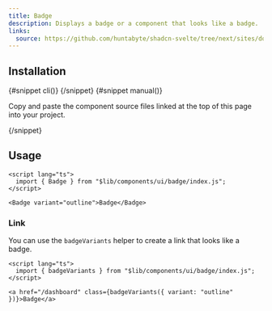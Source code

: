 ```yaml
---
title: Badge
description: Displays a badge or a component that looks like a badge.
links:
  source: https://github.com/huntabyte/shadcn-svelte/tree/next/sites/docs/src/lib/registry/ui/badge
---
```


<script>
	import ComponentPreview from "$lib/components/component-preview.svelte";
	import PMAddComp from "$lib/components/pm-add-comp.svelte";
	import PMInstall from "$lib/components/pm-install.svelte";
	import Steps from "$lib/components/steps.svelte";
	import Step from "$lib/components/step.svelte";
	import InstallTabs from "$lib/components/install-tabs.svelte";
</script>

<ComponentPreview name="badge-demo">

<div></div>

</ComponentPreview>

## Installation

<InstallTabs>
{#snippet cli()}
<PMAddComp name="badge" />
{/snippet}
{#snippet manual()}
<Steps>

<Step>

Copy and paste the component source files linked at the top of this page into your project.

</Step>

</Steps>
{/snippet}
</InstallTabs>

## Usage

```svelte
<script lang="ts">
  import { Badge } from "$lib/components/ui/badge/index.js";
</script>
```

```svelte
<Badge variant="outline">Badge</Badge>
```

### Link

You can use the `badgeVariants` helper to create a link that looks like a badge.

```svelte
<script lang="ts">
  import { badgeVariants } from "$lib/components/ui/badge/index.js";
</script>

<a href="/dashboard" class={badgeVariants({ variant: "outline" })}>Badge</a>
```
